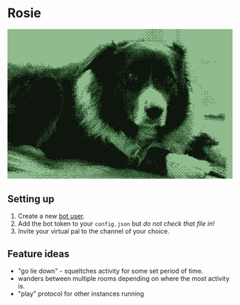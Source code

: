# Rosie
![Is A Nice Cyber Dog](https://github.com/dijkstracula/rosie/blob/master/rosie.png)

## Setting up
1. Create a new [bot user](https://api.slack.com/bot-users).
2. Add the bot token to your `config.json` but _do not check that file in!_
3. Invite your virtual pal to the channel of your choice.

## Feature ideas
* "go lie down" - squeltches activity for some set period of time.
* wanders between multiple rooms depending on where the most activity is.
* "play" protocol for other instances running
